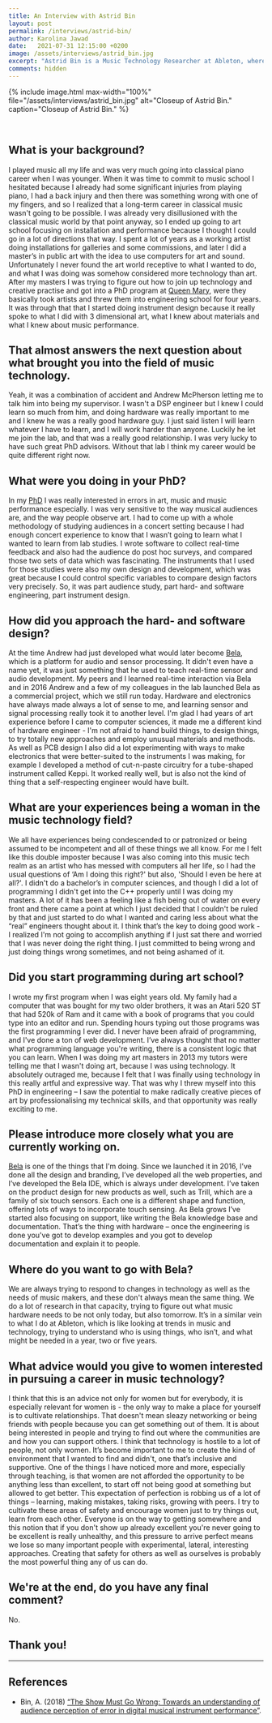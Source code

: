 ```yaml
--- 
title: An Interview with Astrid Bin
layout: post
permalink: /interviews/astrid-bin/
author: Karolina Jawad
date:   2021-07-31 12:15:00 +0200
image: /assets/interviews/astrid_bin.jpg
excerpt: "Astrid Bin is a Music Technology Researcher at Ableton, where her research is centred around the design of musical environments and interfaces. Astrid Bin is also one of the founding developers of Bela (bela.io), an embedded computing platform for creating responsive interactive projects. Her research interests include human-computer interaction, graphical interface design, design and fabrication of interactive objects, the language of materials, protocols and applications for interactive hardware, and how computers affect the experience of making art."
comments: hidden
---
```


{% include image.html
max-width="100%" file="/assets/interviews/astrid_bin.jpg" alt="Closeup of Astrid Bin."
caption="Closeup of Astrid Bin." %}

<br />

## What is your background?
I played music all my life and was very much going into classical piano career when I was younger. When it was time to commit to music school I hesitated because I already had some significant injuries from playing piano, I had a back injury and then there was something wrong with one of my fingers, and so I realized that a long-term career in classical music wasn't going to be possible. I was already very disillusioned with the classical music world by that point anyway, so I ended up going to art school focusing on installation and performance because I thought I could go in a lot of directions that way. I spent a lot of years as a working artist doing installations for galleries and some commissions, and later I did a master’s in public art with the idea to use computers for art and sound. Unfortunately I never found the art world receptive to what I wanted to do, and what I was doing was somehow considered more technology than art. After my masters I was trying to figure out how to join up technology and creative practise and got into a PhD program at [Queen Mary](https://c4dm.eecs.qmul.ac.uk/), were they basically took artists and threw them into engineering school for four years. It was through that that I started doing instrument design because it really spoke to what I did with 3 dimensional art, what I knew about materials and what I knew about music performance.

## That almost answers the next question about what brought you into the field of music technology.
Yeah, it was a combination of accident and Andrew McPherson letting me to talk him into being my supervisor. I wasn't a DSP engineer but I knew I could learn so much from him, and doing hardware was really important to me and I knew he was a really good hardware guy. I just said listen I will learn whatever I have to learn, and I will work harder than anyone. Luckily he let me join the lab, and that was a really good relationship. I was very lucky to have such great PhD advisors. Without that lab I think my career would be quite different right now.

## What were you doing in your PhD?
In my [PhD](https://www.researchgate.net/publication/325651208_The_Show_Must_Go_Wrong_Towards_an_understanding_of_audience_perception_of_error_in_digital_musical_instrument_performance) I was really interested in errors in art, music and music performance especially. I was very sensitive to the way musical audiences are, and the way people observe art. I had to come up with a whole methodology of studying audiences in a concert setting because I had enough concert experience to know that I wasn’t going to learn what I wanted to learn from lab studies. I wrote software to collect real-time feedback and also had the audience do post hoc surveys, and compared those two sets of data which was fascinating. The instruments that I used for those studies were also my own design and development, which was great because I could control specific variables to compare design factors very precisely. So, it was part audience study, part hard- and software engineering, part instrument design.

## How did you approach the hard- and software design?
At the time Andrew had just developed what would later become [Bela](bela.io), which is a platform for audio and sensor processing. It didn't even have a name yet, it was just something that he used to teach real-time sensor and audio development. My peers and I learned real-time interaction via Bela and in 2016 Andrew and a few of my colleagues in the lab launched Bela as a commercial project, which we still run today. 
Hardware and electronics have always made always a lot of sense to me, and learning sensor and signal processing really took it to another level. I'm glad I had years of art experience before I came to computer sciences, it made me a different kind of hardware engineer - I'm not afraid to hand build things, to design things, to try totally new approaches and employ unusual materials and methods. As well as PCB design I also did a lot experimenting with ways to make electronics that were better-suited to the instruments I was making, for example I developed a method of cut-n-paste circuitry for a tube-shaped instrument called Keppi. It worked really well, but is also not the kind of thing that a self-respecting engineer would have built.

## What are your experiences being a woman in the music technology field?
We all have experiences being condescended to or patronized or being assumed to be incompetent and all of these things we all know. For me I felt like this double imposter because I was also coming into this music tech realm as an artist who has messed with computers all her life, so I had the usual questions of  ‘Am I doing this right?' but also, 'Should I even be here at all?'. I didn't do a bachelor’s in computer sciences, and though I did a lot of programming I didn't get into the C++ properly until I was doing my masters. A lot of it has been a feeling like a fish being out of water on every front and there came a point at which I just decided that I couldn't be ruled by that and just started to do what I wanted and caring less about what the “real” engineers thought about it. I think that’s the key to doing good work - I realized I'm not going to accomplish anything if I just sat there and worried that I was never doing the right thing. I just committed to being wrong and just doing things wrong sometimes, and not being ashamed of it.

## Did you start programming during art school?
I wrote my first program when I was eight years old. My family had a computer that was bought for my two older brothers, it was an Atari 520 ST that had 520k of Ram and it came with a book of programs that you could type into an editor and run. Spending hours typing out those programs was the first programming I ever did.
I never have been afraid of programming, and I've done a ton of web development. I’ve always thought that no matter what programming language you're writing, there is a consistent logic that you can learn. When I was doing my art masters in 2013 my tutors were telling me that I wasn't doing art, because I was using technology. It absolutely outraged me, because I felt that I was finally using technology in this really artful and expressive way. That was why I threw myself into this PhD in engineering – I saw the potential to make radically creative pieces of art by professionalising my technical skills, and that opportunity was really exciting to me.

## Please introduce more closely what you are currently working on.
[Bela](bela.io) is one of the things that I'm doing. Since we launched it in 2016, I’ve done all the design and branding, I’ve developed all the web properties, and I’ve developed the Bela IDE, which is always under development. I’ve taken on the product design for new products as well, such as Trill, which are a family of six touch sensors. Each one is a different shape and function, offering lots of ways to incorporate touch sensing. As Bela grows I’ve started also focusing on support, like writing the Bela knowledge base and documentation. That’s the thing with hardware – once the engineering is done you've got to develop examples and you got to develop documentation and explain it to people. 

## Where do you want to go with Bela?
We are always trying to respond to changes in technology as well as the needs of music makers, and these don't always mean the same thing. We do a lot of research in that capacity, trying to figure out what music hardware needs to be not only today, but also tomorrow. It’s in a similar vein to what I do at Ableton, which is like looking at trends in music and technology, trying to understand who is using things, who isn’t, and what might be needed in a year, two or five years.

## What advice would you give to women interested in pursuing a career in music technology?
I think that this is an advice not only for women but for everybody, it is especially relevant for women is - the only way to make a place for yourself is to cultivate relationships. That doesn't mean sleazy networking or being friends with people because you can get something out of them. It is about being interested in people and trying to find out where the communities are and how you can support others. 
I think that technology is hostile to a lot of people, not only women. It’s become important to me to create the kind of environment that I wanted to find and didn't, one that’s inclusive and supportive. One of the things I have noticed more and more, especially through teaching, is that women are not afforded the opportunity to be anything less than excellent, to start off not being good at something but allowed to get better. This expectation of perfection is robbing us of a lot of things – learning, making mistakes, taking risks, growing with peers. I try to cultivate these areas of safety and encourage women just to try things out, learn from each other. Everyone is on the way to getting somewhere and this notion that if you don't show up already excellent you're never going to be excellent is really unhealthy, and this pressure to arrive perfect means we lose so many important people with experimental, lateral, interesting approaches. Creating that safety for others as well as ourselves is probably the most powerful thing any of us can do.

## We're at the end, do you have any final comment?

No.

## Thank you!

---

## References

* Bin, A. (2018) [“The Show Must Go Wrong: Towards an understanding of audience perception of error in digital musical instrument performance”](https://www.researchgate.net/publication/325651208_The_Show_Must_Go_Wrong_Towards_an_understanding_of_audience_perception_of_error_in_digital_musical_instrument_performance). 
